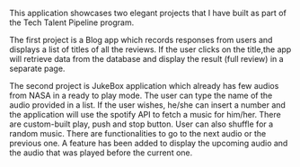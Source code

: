 This application showcases two elegant projects that I have built as part of the Tech Talent Pipeline program.

The first project is a Blog app which records responses from users and displays a list of titles of all the reviews. If the user
clicks on the title,the app will retrieve data from the database and display the result (full review) in a separate page.

The second project is JukeBox application which already has few audios from NASA in a ready to play mode. The user can type 
the name of the audio provided in a list. If the user wishes, he/she can insert a number and the application will use the
spotify API to fetch a music for him/her. There are custom-built play, push and stop button. User can also shuffle for a random
music. There are functionalities to go to the next audio or the previous one. A feature has been added to display the upcoming
audio and the audio that was played before the current one.
